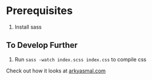 # Prerequisites

1. Install sass

## To Develop Further
1. Run ```sass -watch index.scss index.css``` to compile css

<p>Check out how it looks at <a href="https://www.arkyasmal.com">arkyasmal.com</a></p>
